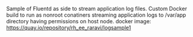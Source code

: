 Sample of Fluentd as side to stream application log files.
Custom Docker build to run as nonroot conatiners streaming application logs to /var/app directory having permissions on host node.
docker image: https://quay.io/repository/rh_ee_raravi/logsample1